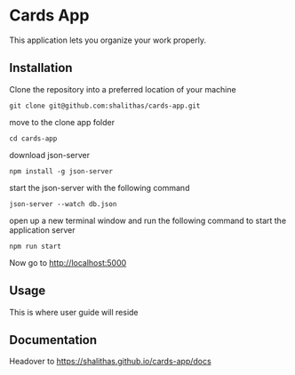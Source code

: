 # Cards App

This application lets you organize your work properly.

## Installation

Clone the repository into a preferred location of your machine

    git clone git@github.com:shalithas/cards-app.git

move to the clone app folder

    cd cards-app

download json-server

    npm install -g json-server

start the json-server with the following command

    json-server --watch db.json

open up a new terminal window and run the following command to start the application server

    npm run start

Now go to [http://localhost:5000](http://localhost:5000/) 

## Usage

This is where user guide will reside

## Documentation

Headover to https://shalithas.github.io/cards-app/docs
